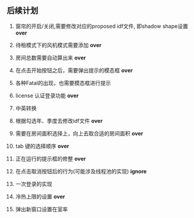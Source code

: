 ﻿## 后续计划
1. 窗帘的开启/关闭,需要修改对应的proposed idf文件, 即shadow shape设置  **over**
2. 待租模式下的风机模式需要添加 **over**
3. 房间总数需要自动算出来 **over**
4. 在点击开始按钮之后，需要弹出提示的模态框 **over**
5. 各种Fatal的出现，也需要模态框进行提示
6. license 认证登录功能 **over**
7. 中英转换
8. 根据勾选年、季度去修改idf文件 **over**
9. 需要在房间面积选择上，向上去取合适的房间面积 **over**
10. tab 键的选择顺序 **over**

11. 正在运行的提示框的修整 **over**
12. 在点击取消按钮后的行为(可能涉及线程池的实现) **ignore**
13. 一次登录的实现
14. 冷热上限的设置 **over**

15. 弹出新窗口设置在室率
